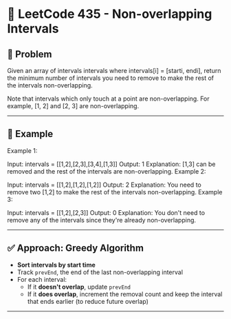 # 🧠 LeetCode 435 - Non-overlapping Intervals

## 📘 Problem
Given an array of intervals intervals where intervals[i] = [starti, endi], return the minimum number of intervals you need to remove to make the rest of the intervals non-overlapping.

Note that intervals which only touch at a point are non-overlapping. For example, [1, 2] and [2, 3] are non-overlapping.

----
## 🧪 Example

Example 1:

Input: intervals = [[1,2],[2,3],[3,4],[1,3]]
Output: 1
Explanation: [1,3] can be removed and the rest of the intervals are non-overlapping.
Example 2:

Input: intervals = [[1,2],[1,2],[1,2]]
Output: 2
Explanation: You need to remove two [1,2] to make the rest of the intervals non-overlapping.
Example 3:

Input: intervals = [[1,2],[2,3]]
Output: 0
Explanation: You don't need to remove any of the intervals since they're already non-overlapping.

---

## ✅ Approach: Greedy Algorithm

- **Sort intervals by start time**
- Track `prevEnd`, the end of the last non-overlapping interval
- For each interval:
  - If it **doesn't overlap**, update `prevEnd`
  - If it **does overlap**, increment the removal count and keep the interval that ends earlier (to reduce future overlap)

---
